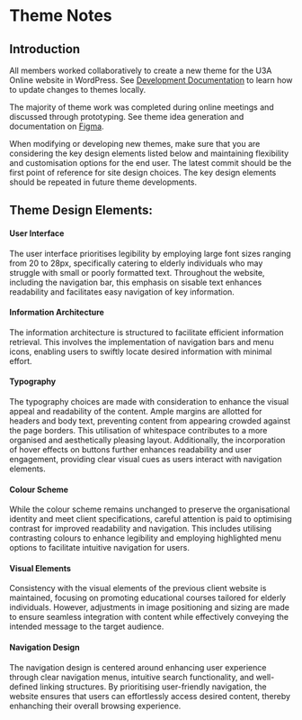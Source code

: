 # Theme Notes

## Introduction
All members worked collaboratively to create a new theme for the U3A Online website in WordPress. See [Development Documentation](https://github.com/cp3402-students/project-team7/blob/main/Development.md#how-to-develop-theme-updates-locally) to learn 
how to update changes to themes locally.

The majority of theme work was completed during online meetings and discussed through prototyping. See theme idea generation and documentation on [Figma](https://www.figma.com/file/ftk9FYPZKIRmzYvaOuSXYi/Untitled?type=design&node-id=3-261&mode=design&t=rs8fDlsH5ikjVJ1Q-0).

When modifying or developing new themes, make sure that you are considering the key design elements listed below and maintaining flexibility and customisation options for the end user. The latest commit should be the first point of reference for site design choices. The key design elements should be repeated in future theme developments.


## Theme Design Elements:
#### User Interface
The user interface prioritises legibility by employing large font sizes ranging from 20 to 28px, specifically catering to elderly individuals who may struggle with small or poorly formatted text. Throughout the website, including the navigation bar, this emphasis on sisable text enhances readability and facilitates easy navigation of key information.

#### Information Architecture
The information architecture is structured to facilitate efficient information retrieval. This involves the implementation of navigation bars and menu icons, enabling users to swiftly locate desired information with minimal effort.

#### Typography
The typography choices are made with consideration to enhance the visual appeal and readability of the content. Ample margins are allotted for headers and body text, preventing content from appearing crowded against the page borders. This utilisation of whitespace contributes to a more organised and aesthetically pleasing layout. Additionally, the incorporation of hover effects on buttons further enhances readability and user engagement, providing clear visual cues as users interact with navigation elements.

#### Colour Scheme
While the colour scheme remains unchanged to preserve the organisational identity and meet client specifications, careful attention is paid to optimising contrast for improved readability and navigation. This includes utilising contrasting colours to enhance legibility and employing highlighted menu options to facilitate intuitive navigation for users.

#### Visual Elements
Consistency with the visual elements of the previous client website is maintained, focusing on promoting educational courses tailored for elderly individuals. However, adjustments in image positioning and sizing are made to ensure seamless integration with content while effectively conveying the intended message to the target audience.

#### Navigation Design
The navigation design is centered around enhancing user experience through clear navigation menus, intuitive search functionality, and well-defined linking structures. By prioritising user-friendly navigation, the website ensures that users can effortlessly access desired content, thereby enhanching their overall browsing experience.









